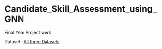 # Candidate_Skill_Assessment_using_GNN
Final Year Project work


Dataset : [All three Datasets](https://drive.google.com/drive/folders/1tzOt2Q3_xB-ziQxDiX4NjmxD5b4PkZzq?usp=sharing)
